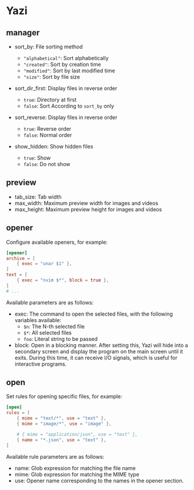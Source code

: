 # Yazi

## manager

- sort_by: File sorting method

  - `"alphabetical"`: Sort alphabetically
  - `"created"`: Sort by creation time
  - `"modified"`: Sort by last modified time
  - `"size"`: Sort by file size

- sort_dir_first: Display files in reverse order

  - `true`: Directory at first
  - `false`: Sort According to `sort_by` only

- sort_reverse: Display files in reverse order

  - `true`: Reverse order
  - `false`: Normal order

- show_hidden: Show hidden files

  - `true`: Show
  - `false`: Do not show

## preview

- tab_size: Tab width
- max_width: Maximum preview width for images and videos
- max_height: Maximum preview height for images and videos

## opener

Configure available openers, for example:

```toml
[opener]
archive = [
	{ exec = "unar $1" },
]
text = [
	{ exec = "nvim $*", block = true },
]
# ...
```

Available parameters are as follows:

- exec: The command to open the selected files, with the following variables available:
  - `$n`: The N-th selected file
  - `$*`: All selected files
  - `foo`: Literal string to be passed
- block: Open in a blocking manner. After setting this, Yazi will hide into a secondary screen and display the program on the main screen until it exits. During this time, it can receive I/O signals, which is useful for interactive programs.

## open

Set rules for opening specific files, for example:

```toml
[open]
rules = [
	{ mime = "text/*", use = "text" },
	{ mime = "image/*", use = "image" },

	# { mime = "application/json", use = "text" },
	{ name = "*.json", use = "text" },
]
```

Available rule parameters are as follows:

- name: Glob expression for matching the file name
- mime: Glob expression for matching the MIME type
- use: Opener name corresponding to the names in the opener section.
